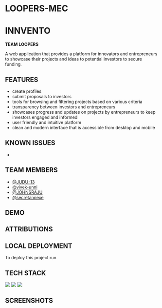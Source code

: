 # LOOPERS-MEC
# INNVENTO 
**TEAM LOOPERS**


A web application that provides a platform for innovators and entrepreneurs to showcase their projects and ideas to potential investors to secure funding.



## FEATURES

- create profiles
- submit proposals to investors
- tools for browsing and filtering projects based on various criteria 
- transparency between investors and entrepreneurs
- showcases progress and updates on projects by entrepreneurs to keep investors engaged and informed
- user friendly and intuitive platform
- clean and modern interface that is accessible from desktop and mobile


## KNOWN ISSUES 
-





## TEAM MEMBERS
- [@JUDU-13](https://github.com/JUDU-13)
- [@vivek-unni](https://github.com/vivek-unni)
- [@JOHNSRAJU](https://github.com/JOHNSRAJU)
- [@secretannexe](https://github.com/secretannexe)

## DEMO


## ATTRIBUTIONS


## LOCAL DEPLOYMENT

To deploy this project run 



## TECH STACK

<img src="https://img.icons8.com/color/120/null/html-5--v1.png"/>
<img src="https://img.icons8.com/color/120/null/java-coffee-cup-logo--v1.png"/>
<img src="https://img.icons8.com/officel/120/null/php-logo.png"/>


## SCREENSHOTS 















[def]: "F:\mechackathon\HTML.png"
